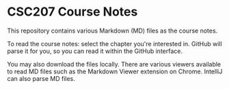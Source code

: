 # CSC207 Course Notes
This repository contains various Markdown (MD) files as the course notes.

To read the course notes: select the chapter you're interested in. GitHub will parse it for you, so you can read it within the GitHub interface.

You may also download the files locally. There are various viewers available to read MD files such as the Markdown Viewer extension on Chrome. IntelliJ can also parse MD files.